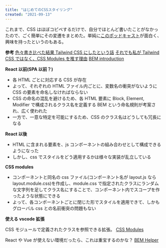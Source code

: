 ```yaml
---
title: "はじめてのCSSスタイリング"
created: "2021-09-13"
---
```


これまで、CSS はほぼコピペするだけで、自分でほとんど書いたことがなかったので、ごく簡単にその変遷をまとめた。単純に[このポッドキャスト](https://anchor.fm/basuke-suzuki/episodes/CSS-with-kara_d-e15ph61)が面白く、興味を持ったというのもある。

**参考**
[色々書き比べた結果 Tailwind CSS にしたという話](https://qiita.com/Takazudo/items/78ee15564bfefdea844c)
[それでも私が Tailwind CSS ではなく、CSS Modules を推す理由](https://qiita.com/70ki8suda/items/b95aeb4d4d3cab57a8fe)
[BEM introduction](http://getbem.com/)

**React 以前(SPA 以前？)**

- 各 HTML ごとに対応する CSS が存在
- よって、それぞれの HTML ファイル内ごとに、変数名の衝突がないように CSS の要素を命名しなければならない
- CSS の命名の混乱を避けるため、各 HTML 要素に Block, Element, Modifier で構成されるクラス名を定義する BEM という命名規則が考案され、広く使われた
- 一方で、一意な特定を可能にするため、CSS のクラス名はどうしても冗長になる

**React 以後**

- HTML に含まれる要素を、js コンポーネントの組み合わせとして構成できるようになった
- しかし、css でスタイルをどう適用するかは様々な実装が乱立している

**CSS modules**

- コンポーネントと同名の css ファイル(コンポーネント名が layout.js なら layout.module.css)を作成し、module.css で指定されたクラスにランダムな文字列を足してクラス名にすることで、コンポーネント内でスコープを作ったような状態にできる
- よって、各コンポーネントごとに閉じた形でスタイルを適用できて、しかもグローバル css との名前衝突の問題もない

**使える vscode 拡張**

CSS モジュールで定義されたクラスを参照できる拡張。
[CSS Modules](https://marketplace.visualstudio.com/items?itemName=clinyong.vscode-css-modules)

React や Vue が使えない環境だったら、これは重宝するのかな？
[BEM Helper](https://marketplace.visualstudio.com/items?itemName=Box-Of-Hats.bemhelper)
